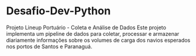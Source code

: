 # Desafio-Dev-Python
Projeto Lineup Portuário - Coleta e Análise de Dados Este projeto implementa um pipeline de dados para coletar, processar e armazenar diariamente informações sobre os volumes de carga dos navios esperados nos portos de Santos e Paranaguá.

